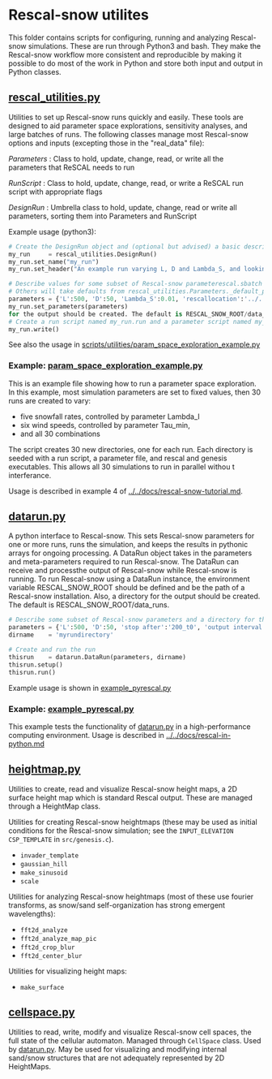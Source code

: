 # Rescal-snow utilites
This folder contains scripts for configuring, running and analyzing Rescal-snow simulations. These are run through Python3 and bash.
They make the Rescal-snow workflow more consistent and reproducible by making it possible to do most of the work in Python and store both input and output in Python classes.

## [rescal_utilities.py](rescal_utilities.py)
Utilities to set up Rescal-snow runs quickly and easily.
These tools are designed to aid parameter space explorations, sensitivity analyses, and large batches of runs.
The following classes manage most Rescal-snow options and inputs (excepting those in the "real_data" file):

  *Parameters* : Class to hold, update, change, read, or write all the parameters that ReSCAL needs to run

  *RunScript*  : Class to hold, update, change, read, or write a ReSCAL run script with appropriate flags

  *DesignRun*  : Umbrella class to hold, update, change, read or write all parameters, sorting them into Parameters and RunScript

Example usage (python3):
```python
# Create the DesignRun object and (optional but advised) a basic description
my_run     = rescal_utilities.DesignRun()
my_run.set_name("my_run")
my_run.set_header("An example run varying L, D and Lambda_S, and looking for the rescal executable in build")

# Describe values for some subset of Rescal-snow parameterescal.sbatch
# Others will take defaults from rescal_utilities.Parameters._default_parameters() and rescal_utilities.RunScript._default_options()
parameters = {'L':500, 'D':50, 'Lambda_S':0.01, 'rescallocation':'../../build'}
my_run.set_parameters(parameters)
for the output should be created. The default is RESCAL_SNOW_ROOT/data_runs.
# Create a run script named my_run.run and a parameter script named my_run.par
my_run.write()
```
See also the usage in [scripts/utilities/param_space_exploration_example.py](param_space_exploration_example.py)

### Example: [param_space_exploration_example.py](param_space_exploration_example.py)
This is an example file showing how to run a parameter space exploration. In this example, most simulation parameters are set to fixed values, then 30 runs are created to vary:

- five snowfall rates, controlled by parameter Lambda_I
- six wind speeds, controlled by parameter Tau_min,
- and all 30 combinations

The script creates 30 new directories, one for each run. Each directory is seeded with a run script, a parameter file, and rescal and genesis executables. This allows all 30 simulations to run in parallel withou
t interferance.

Usage is described in example 4 of [../../docs/rescal-snow-tutorial.md](../../docs/rescal-snow-tutorial.md).

## [datarun.py](datarun.py)
A python interface to Rescal-snow. This sets Rescal-snow parameters for one or more runs, runs the simulation, and keeps the results in pythonic arrays for ongoing processing.
A DataRun object takes in the parameters and meta-parameters required to run Rescal-snow. The DataRun can receive and processthe output of Rescal-snow while Rescal-snow is running.
To run Rescal-snow using a DataRun instance, the environment variable RESCAL_SNOW_ROOT should be defined and be the path of a Rescal-snow installation. Also, a directory for the output should be created. The default is RESCAL_SNOW_ROOT/data_runs.

```python
# Describe some subset of Rescal-snow parameters and a directory for this run
parameters = {'L':500, 'D':50, 'stop after':'200_t0', 'output interval':'50_t0'}
dirname    = 'myrundirectory'

# Create and run the run
thisrun    = datarun.DataRun(parameters, dirname)
thisrun.setup()
thisrun.run()
```

Example usage is shown in [example_pyrescal.py](example_pyrescal.py)

### Example: [example_pyrescal.py](example_pyrescal.py)
This example tests the functionality of [datarun.py](datarun.py) in a high-performance computing environment. Usage is described in [../../docs/rescal-in-python.md](../../docs/rescal-in-python.md)

## [heightmap.py](heightmap.py)
Utilities to create, read and visualize Rescal-snow height maps, a 2D surface height map which is standard Rescal output. These are managed through a HeightMap class.

Utilities for creating Rescal-snow heightmaps (these may be used as initial conditions for the Rescal-snow simulation; see the `INPUT_ELEVATION CSP_TEMPLATE` in `src/genesis.c`).

- `invader_template`
 - `gaussian_hill`
 - `make_sinusoid`
 - `scale`

Utilities for analyzing Rescal-snow heightmaps (most of these use fourier transforms, as snow/sand self-organization has strong emergent wavelengths):

 - `fft2d_analyze`
 - `fft2d_analyze_map_pic`
 - `fft2d_crop_blur`
 - `fft2d_center_blur`

 Utilities for visualizing height maps:

  - `make_surface`

## [cellspace.py](cellspace.py)
Utilities to read, write, modify and visualize Rescal-snow cell spaces, the full state of the cellular automaton. Managed through `CellSpace` class. Used by [datarun.py](datarun.py).
May be used for visualizing and modifying internal sand/snow structures that are not adequately represented by 2D HeightMaps.
